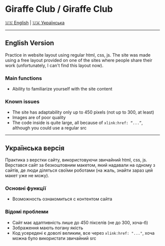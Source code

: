 # Giraffe Club / Giraffe Club

[🇺🇸 English](#english-version) | [🇺🇦 Українська](#українська-версія)

---

## English Version

Practice in website layout using regular html, css, js. The site was made using a free layout provided on one of the sites where people share their work (unfortunately, I can't find this layout now).

### Main functions

- Ability to familiarize yourself with the site content

### Known issues

- The site has adaptability only up to 450 pixels (not up to 300, at least)
- Images are of poor quality
- The code inside is quite large, all because of `xlink:href: “...”`, although you could use a regular src

---

## Українська версія

Практика з верстки сайту, використовуючи звичайний html, css, js. Верстався сайт за безкоштовним макетом, який надавали на одному з сайтів, де люди діляться своїми роботами (на жаль, знайти зараз цей макет уже не можу).

### Основні функції

- Возможность ознакомиться с контентом сайта

### Відомі проблеми

- Сайт має адаптивність лише до 450 пікселів (не до 300, хоча-б)
- Зображення мають погану якість
- Код усередені є доволі великим, все через `xlink:href: "..."`, хоча можна було використати звичайний src
